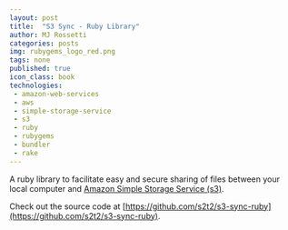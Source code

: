 ```yaml
---
layout: post
title:  "S3 Sync - Ruby Library"
author: MJ Rossetti
categories: posts
img: rubygems_logo_red.png
tags: none
published: true
icon_class: book
technologies:
 - amazon-web-services
 - aws
 - simple-storage-service
 - s3
 - ruby
 - rubygems
 - bundler
 - rake
---
```


A ruby library to facilitate easy and secure sharing of files between your local computer and [Amazon Simple Storage Service (s3)](http://aws.amazon.com/s3/).

Check out the source code at [https://github.com/s2t2/s3-sync-ruby](https://github.com/s2t2/s3-sync-ruby).
